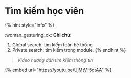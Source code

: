 # Tìm kiếm học viên

{% hint style="info" %}
&#x20;:woman\_gesturing\_ok: **Ghi chú:**

1. Global search: tìm kiếm toàn hệ thống&#x20;
2. Private search: tìm kiếm trong module.
{% endhint %}

> _Video hướng dẫn tìm kiếm thông tin_

{% embed url="https://youtu.be/UjMtV-5otAA" %}
